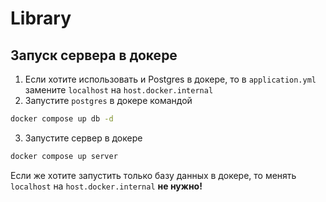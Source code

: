 # Library

## Запуск сервера в докере

1. Если хотите использовать и Postgres в докере, то в `application.yml` замените `localhost` на `host.docker.internal`
2. Запустите `postgres` в докере командой
```bash
docker compose up db -d
```
3. Запустите сервер в докере
```bash
docker compose up server
```


Если же хотите запустить только базу данных в докере, то менять `localhost` на `host.docker.internal` **не нужно!**